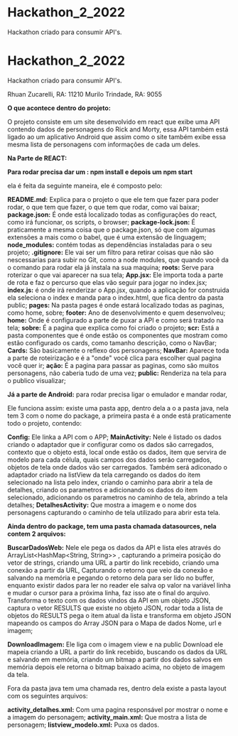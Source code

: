 # Hackathon_2_2022
Hackathon criado para consumir API's.

# Hackathon_2_2022
Hackathon criado para consumir API's.

Rhuan Zucarelli, RA: 11210
Murilo Trindade, RA: 9055

**O que acontece dentro do projeto:**

O projeto consiste em um site desenvolvido em react que exibe uma API contendo dados de personagens do Rick and Morty, 
essa API também está ligado ao um aplicativo Android que assim como o site também exibe essa mesma lista de personagens 
com informações de cada um deles.

**Na Parte de REACT:**

**Para rodar precisa dar um : npm install e depois um npm start**

ela é feita da seguinte maneira, ele é composto pelo:

**README.md:** Explica para o projeto o que ele tem que fazer para poder rodar, o que tem que fazer, o que tem que rodar, como vai baixar;
**package.json:** É onde está localizado todas as configurações do react, como irá funcionar, os scripts, o browser;
**package-lock.json:** É praticamente a mesma coisa que o package.json, só que com algumas extensões a mais como o babel, que é uma extensão de linguagem;
**node_modules:** contém todas as dependências instaladas para o seu projeto;
**.gitignore:** Ele vai ser um filtro para retirar coisas que não são nescessarias para subir no Git, como a node modules, que quando você da o comando para rodar ela já instala na sua maquina;
**roots:** Serve para roterizar o que vai aparecer na sua tela;
**App.jsx:** Ele importa toda a parte de rota e faz o percurso que elas vão seguir para jogar no index.jsx;
**index.js:** é onde irá renderizar o App.jsx, quando a aplicação for construida ela seleciona o index e manda para o index.html, que fica dentro da pasta public;
**pages:** Na pasta pages é onde estará localizado todas as paginas, como home, sobre;
**footer:** Ano de desenvolvimento e quem desenvolveu;
**home:** Onde é configurado a parte de puxar a API e como será tratado na tela;
**sobre:** É a pagina que explica como foi criado o projeto;
**scr:** Está a pasta componentes que é onde estão os componentes que mostram como estão configurado os cards, como tamanho descrição, como o NavBar;
**Cards:** São basicamente o reflexo dos personagens;
**NavBar:** Aparece toda a parte de roteirização e é a "onde" você clica para escolher qual pagina você quer ir;
**ação:** É a pagina para passar as paginas, como são muitos personagens, não caberia tudo de uma vez;
**public:**  Renderiza na tela para o publico visualizar;

**Já a parte de Android:** para rodar precisa ligar o emulador e mandar rodar, 

Ele funciona assim: existe uma pasta app, dentro dela a o a pasta java, nela tem  3 com o nome do package, a primeira pasta é a onde está praticamente todo o projeto, contendo: 


**Config:** Ele linka a API com o APP;
**MainActivity:** Nele é listado os dados criando o adaptador que ir configurar como os dados são carregados, contexto que o objeto está, local onde estão os dados, item que servira de modelo 
para cada célula, quais campos dos dados serão carregados, objetos de tela onde dados vão ser carregados. Também será adiconado o adaptador criado na listView da tela carregando os dados do 
item selecionado na lista pelo index, criando o caminho para abrir a tela de detalhes, criando os parametros e adicionando os dados do item selecionado, adicionando os parametros no caminho de tela, abrindo a tela detalhes;
**DetalhesActivity:** Que mostra a imagem e o nome dos personagens capturando o caminho de tela utilizado para abrir esta tela.


 **Ainda dentro do package, tem uma pasta chamada datasources, nela contem 2 arquivos:**
 
 **BuscarDadosWeb:** Nele ele pega os dados da API e lista eles através do ArrayList<HashMap<String, String>> , capturando a primeira posição do vetor de strings, criando uma URL a partir do link recebido, criando uma 
 conexão a partir da URL, Capturando o retorno que veio da conexão e salvando na memória e pegando o retorno dela para ser lido no buffer, enquanto existir dados para ler no reader ele salva op valor na variável 
 linha e mudar o cursor para a próxima linha, faz isso ate o final do arquivo. Transforma o texto com os dados vindos da API em um objeto JSON, captura o vetor RESULTS que existe no objeto JSON, rodar toda a lista de 
 objetos do RESULTS pega o item atual da lista e transforma em objeto JSON mapeando os campos do Array JSON para o Mapa de dados Nome, url e imagem;

**DownloadImagem:** Ele liga com o imagem view e na public Download ele mapeia criando a URL a partir do link recebido, buscando os dados da URL e salvando em memória, criando um bitmap a partir dos dados salvos em memória 
depois ele retorna o bitmap baixado acima, no objeto de imagem da tela.

Fora da pasta java tem uma chamada res, dentro dela existe a pasta layout com os seguintes arquivos:

**activity_detalhes.xml:** Com uma pagina responsável por mostrar o nome e a imagem do personagem;
**activity_main.xml:** Que mostra a lista de personagem;
**listview_modelo.xml:** Puxa os dados.
